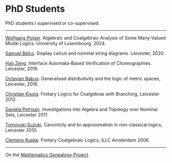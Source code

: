 # PhD Students

PhD students I supervised or co-supervised.

---

[Wolfgang Poiger](https://sites.google.com/view/wolfgangpoiger/). Algebraic and Coalgebraic Analysis of Some Many-Valued Modal Logics. University of Luxembourg. 2024.

[Samuel Balco](https://gdlyrttnap.pl/). Display calculi and nominal string diagrams. Leicester, 2020.

[Hao Zeng](https://www.linkedin.com/in/hao-zeng-717b5862/). Interface Automata-Based Verification of Choreographies. Leicester, 2019.

[Octavian Babus](https://www.linkedin.com/in/octavian-babus-a8723829/). Generalised distributivity and the logic of metric spaces, Leicester, 2016.  

[Christian Kissig](https://www.researchgate.net/profile/Christian_Kissig). Finitary Logics for Coalgebras with Branching, Leicester 2012.  

[Daniela Petrisan](https://www.irif.fr/~petrisan/). Investigations into Algebra and Topology over Nominal Sets, Leicester 2011.   

[Tomoyuki Suzuki](https://dblp.uni-trier.de/pers/hd/s/Suzuki_0001:Tomoyuki). Canonicity and bi-approximation in non-classical logics, Leicester 2010.  

[Clemens Kupke](https://www.strath.ac.uk/staff/kupkeclemensdr/). Finitary Coalgebraic Logics, ILLC Amsterdam 2006.    

---

On the [Mathematics Genealogy Project](https://www.genealogy.math.ndsu.nodak.edu/id.php?id=92735&fChrono=1).